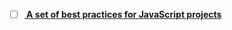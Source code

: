 
- [ ] **[ A set of best practices for JavaScript projects](https://github.com/elsewhencode/project-guidelines)**
